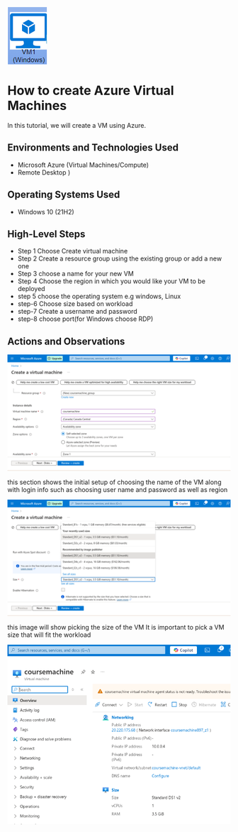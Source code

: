 ![image alt](https://github.com/TracyBartholomew/How-to-creat-VM-in-Azure/blob/main/Screenshot%202024-10-18%201.19.17%20PM.png?raw=true)

<h1>How to create Azure Virtual Machines</h1>
In this tutorial, we will create a VM using Azure. <br />



<h2>Environments and Technologies Used</h2>

- Microsoft Azure (Virtual Machines/Compute)
- Remote Desktop
)

<h2>Operating Systems Used </h2>

- Windows 10 (21H2)


<h2>High-Level Steps</h2>

- Step 1 Choose Create virtual machine
- Step 2 Create a resource group using the existing group or add a new one
- Step 3 choose a name for your new VM
- Step 4 Choose the region in which you would like your VM to be deployed
- step 5 choose the operating system e.g windows, Linux
- step-6 Choose size based on workload
- step-7 Create a username and password
- step-8 choose port(for Windows choose RDP)

<h2>Actions and Observations</h2>

![image alt](https://github.com/TracyBartholomew/How-to-creat-VM-in-Azure/blob/4c143523ca6df709b601cb0578c43b2b8a4eaed5/Screenshot%202024-10-18%2012.49.13%20PM.png)
  
this section shows the initial setup of choosing the name of the VM along with login info such as choosing  user name and password as well as region 


![image alt](https://github.com/TracyBartholomew/How-to-creat-VM-in-Azure/blob/87b0554399058f63c78b72b3c5a03b709174b8e9/Screenshot%202024-10-18%2012.47.35%20PM.png)<p>

this image will show picking the size of the VM It is important to pick a VM size that will fit the workload 
<br />

<p>

![image alt](https://github.com/TracyBartholomew/How-to-creat-VM-in-Azure/blob/468ee427f95a731b8115a69debd7f3397249a803/Screenshot%202024-10-18%2012.56.58%20PM.png)



